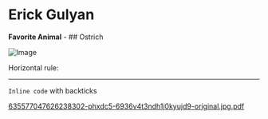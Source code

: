 # Erick Gulyan
**Favorite Animal** - ## Ostrich



![Image](https://www.google.com/url?sa=i&url=https%3A%2F%2Funsplash.com%2Fs%2Fphotos%2Fostrich&psig=AOvVaw1XSO1L6zbmSPvedVhpjBba&ust=1642116695680000&source=images&cd=vfe&ved=0CAsQjRxqFwoTCMDBxcSvrfUCFQAAAAAdAAAAABAI)


Horizontal rule:

---

`Inline code` with backticks

[635577047626238302-phxdc5-6936v4t3ndh1j0kyujd9-original.jpg.pdf](https://github.com/erick-gulyan/cse15l-lab-report/files/7858683/635577047626238302-phxdc5-6936v4t3ndh1j0kyujd9-original.jpg.pdf)
